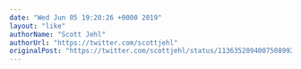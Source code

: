 ```yaml
---
date: "Wed Jun 05 19:20:26 +0000 2019"
layout: "like"
authorName: "Scott Jehl"
authorUrl: "https://twitter.com/scottjehl"
originalPost: "https://twitter.com/scottjehl/status/1136352094007508992"
---
```

